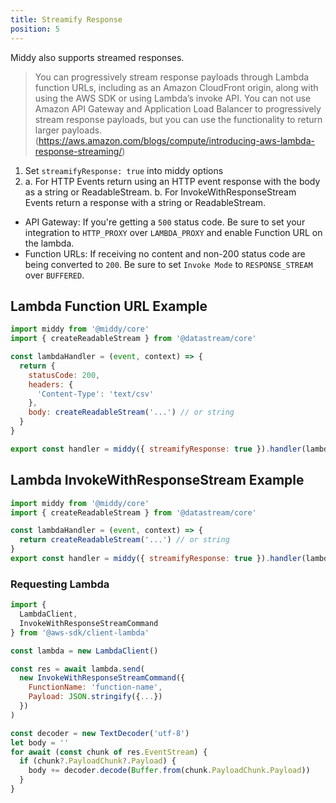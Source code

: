 ```yaml
---
title: Streamify Response
position: 5
---
```


Middy also supports streamed responses.

> You can progressively stream response payloads through Lambda function URLs, including as an Amazon CloudFront origin, along with using the AWS SDK or using Lambda’s invoke API. You can not use Amazon API Gateway and Application Load Balancer to progressively stream response payloads, but you can use the functionality to return larger payloads. (https://aws.amazon.com/blogs/compute/introducing-aws-lambda-response-streaming/)

1. Set `streamifyResponse: true` into middy options
2. a. For HTTP Events return using an HTTP event response with the body as a string or ReadableStream.
   b. For InvokeWithResponseStream Events return a response with a string or ReadableStream.

- API Gateway: If you're getting a `500` status code. Be sure to set your integration to `HTTP_PROXY` over `LAMBDA_PROXY` and enable Function URL on the lambda.
- Function URLs: If receiving no content and non-200 status code are being converted to `200`. Be sure to set `Invoke Mode` to `RESPONSE_STREAM` over `BUFFERED`.

## Lambda Function URL Example

```javascript
import middy from '@middy/core'
import { createReadableStream } from '@datastream/core'

const lambdaHandler = (event, context) => {
  return {
    statusCode: 200,
    headers: {
      'Content-Type': 'text/csv'
    },
    body: createReadableStream('...') // or string
  }
}

export const handler = middy({ streamifyResponse: true }).handler(lambdaHandler)
```

## Lambda InvokeWithResponseStream Example

```javascript
import middy from '@middy/core'
import { createReadableStream } from '@datastream/core'

const lambdaHandler = (event, context) => {
  return createReadableStream('...') // or string
}
export const handler = middy({ streamifyResponse: true }).handler(lambdaHandler)
```

### Requesting Lambda

```javascript
import {
  LambdaClient,
  InvokeWithResponseStreamCommand
} from '@aws-sdk/client-lambda'

const lambda = new LambdaClient()

const res = await lambda.send(
  new InvokeWithResponseStreamCommand({
    FunctionName: 'function-name',
    Payload: JSON.stringify({...})
  })
)

const decoder = new TextDecoder('utf-8')
let body = ''
for await (const chunk of res.EventStream) {
  if (chunk?.PayloadChunk?.Payload) {
    body += decoder.decode(Buffer.from(chunk.PayloadChunk.Payload))
  }
}
```
